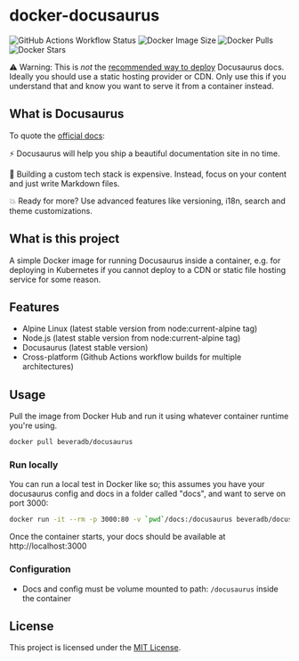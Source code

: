 # docker-docusaurus

![GitHub Actions Workflow Status](https://img.shields.io/github/actions/workflow/status/beveradb/docker-docusaurus/buildx.yml)
![Docker Image Size](https://img.shields.io/docker/image-size/beveradb/docusaurus)
![Docker Pulls](https://img.shields.io/docker/pulls/beveradb/docusaurus)
![Docker Stars](https://img.shields.io/docker/stars/beveradb/docusaurus)

⚠️ Warning: This is *not* the [recommended way to deploy](https://docusaurus.io/docs/deployment#choosing-a-hosting-provider) Docusaurus docs. Ideally you should use a static hosting provider or CDN. Only use this if you understand that and know you want to serve it from a container instead.

## What is Docusaurus

To quote the [official docs](https://docusaurus.io/docs):

⚡️ Docusaurus will help you ship a beautiful documentation site in no time.

💸 Building a custom tech stack is expensive. Instead, focus on your content and just write Markdown files.

💥 Ready for more? Use advanced features like versioning, i18n, search and theme customizations.

## What is this project

A simple Docker image for running Docusaurus inside a container, e.g. for deploying in Kubernetes if you cannot deploy to a CDN or static file hosting service for some reason.

## Features

* Alpine Linux (latest stable version from node:current-alpine tag)
* Node.js (latest stable version from node:current-alpine tag)
* Docusaurus (latest stable version)
* Cross-platform (Github Actions workflow builds for multiple architectures)

## Usage

Pull the image from Docker Hub and run it using whatever container runtime you're using.

```bash
docker pull beveradb/docusaurus
```

### Run locally

You can run a local test in Docker like so; this assumes you have your docusaurus config and docs in a folder called "docs", and want to serve on port 3000:

```bash
docker run -it --rm -p 3000:80 -v `pwd`/docs:/docusaurus beveradb/docusaurus
```

Once the container starts, your docs should be available at http://localhost:3000

### Configuration

* Docs and config must be volume mounted to path: `/docusaurus` inside the container

## License

This project is licensed under the [MIT License](LICENSE).

